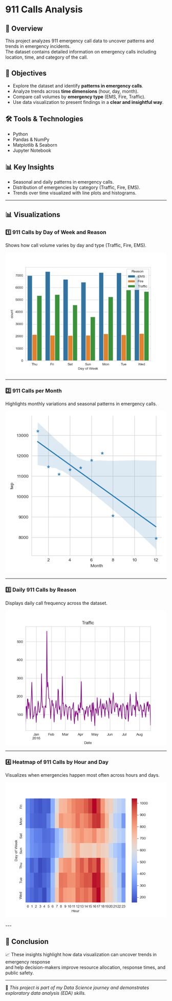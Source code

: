 # 911 Calls Analysis

## 📌 Overview
This project analyzes 911 emergency call data to uncover patterns and trends in emergency incidents.  
The dataset contains detailed information on emergency calls including location, time, and category of the call.

## 🎯 Objectives
- Explore the dataset and identify **patterns in emergency calls**.
- Analyze trends across **time dimensions** (hour, day, month).
- Compare call volumes by **emergency type** (EMS, Fire, Traffic).
- Use data visualization to present findings in a **clear and insightful way**.

## 🛠 Tools & Technologies
- Python  
- Pandas & NumPy  
- Matplotlib & Seaborn  
- Jupyter Notebook  

## 📊 Key Insights
- Seasonal and daily patterns in emergency calls.  
- Distribution of emergencies by category (Traffic, Fire, EMS).  
- Trends over time visualized with line plots and histograms.  


---

## 📊 Visualizations

### 1️⃣ 911 Calls by Day of Week and Reason
Shows how call volume varies by day and type (Traffic, Fire, EMS).

<p align="center">
  <img src="./calls_by_day_reason.png" alt="Calls by Day and Reason" width="600"/>
</p>

---

### 2️⃣ 911 Calls per Month
Highlights monthly variations and seasonal patterns in emergency calls.

<p align="center">
  <img src="./calls_per_month.png" alt="Calls per Month" width="600"/>
</p>

---

### 3️⃣ Daily 911 Calls by Reason
Displays daily call frequency across the dataset.

<p align="center">
  <img src="./daily_calls.png" alt="Daily Calls" width="600"/>
</p>

---

### 4️⃣ Heatmap of 911 Calls by Hour and Day
Visualizes when emergencies happen most often across hours and days.

<p align="center">
  <img src="./heatmap_day_hour.png" alt="Heatmap Day Hour" width="600"/>
</p>
---

## 🧩 Conclusion
📈 These insights highlight how data visualization can uncover trends in emergency response  
and help decision-makers improve resource allocation, response times, and public safety.

---

🚀 *This project is part of my Data Science journey and demonstrates exploratory data analysis (EDA) skills.*
